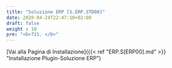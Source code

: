 ```yaml
---
title: "Soluzione ERP [S.ERP.STD00]"
date: 2020-04-24T22:47:10+02:00
draft: false
weight : 10
pre: "<b>721. </b>"
---
```


[Vai alla Pagina di Installazione]({{< ref "ERP.S[ERP00].md" >}} "Installazione Plugin-Soluzione ERP")
